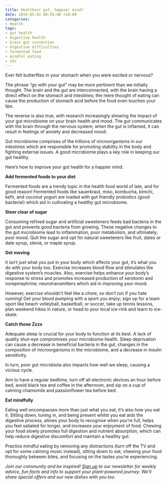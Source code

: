 ```yaml
---
title: Healthier gut, happier mind?
date: 2019-05-01 09:55:00 +10:00
categories:
- Health
tags:
- gut health
- digestive health
- brain gut connection
- digestive difficulties
- fermented food
- mindful eating
- ibs
---
```


Ever felt butterflies in your stomach when you were excited or nervous?

The phrase “go with your gut” may be more pertinent than we initially thought. The brain and the gut are interconnected, with the brain having a direct effect on the stomach and intestines; the mere thought of eating can cause the production of stomach acid before the food even touches your lips.

The reverse is also true, with research increasingly showing the impact of your gut microbiome on your brain health and mood. The gut communicates with the brain through the nervous system; when the gut is inflamed, it can result in feelings of anxiety and decreased mood.

Gut microbiome comprises of the trillions of microorganisms in our intestines which are responsible for promoting stability in the body and fighting external issues. A good microbiome plays a key role in keeping our gut healthy.

Here’s how to improve your gut health for a happier mind.

**Add fermented foods to your diet**

Fermented foods are a trendy topic in the health food world of late, and for good reason! Fermented foods like sauerkraut, miso, kombucha, kimchi, kefir, and coconut yogurt are loaded with gut friendly probiotics (good bacteria!) which aid in cultivating a healthy gut microbiome.

**Steer clear of sugar**

Consuming refined sugar and artificial sweeteners feeds bad bacteria in the gut and prevents good bacteria from growing. These negative changes to the gut microbiome lead to inflammation, poor metabolism, and ultimately; poor mood. Quit the sugar and opt for natural sweeteners like fruit, dates or date syrup, stevia, or maple syrup.

**Get moving**

It isn’t just what you put in your body which affects your gut, it’s what you do with your body too. Exercise increases blood flow and stimulates the digestive system’s muscles. Also, exercise helps enhance your body’s response to stress and promotes increased production of serotonin and norepinephrine; neurotransmitters which aid in improving your mood.

However, exercise shouldn’t feel like a chore, so don’t run if you hate running! Get your blood pumping with a sport you enjoy; sign up for a team sport like beach volleyball, basketball, or soccer, take up tennis lessons, plan weekend hikes in nature, or head to your local ice-rink and learn to ice-skate.

**Catch those Zzzs**

Adequate sleep is crucial for your body to function at its best. A lack of quality shut-eye compromises your microbiome health. Sleep deprivation can cause a decrease in beneficial bacteria in the gut, changes in the composition of microorganisms in the microbiome, and a decrease in insulin sensitivity.

In turn, poor gut microbiota also impacts how well we sleep, causing a vicious cycle.

Aim to have a regular bedtime, turn off all electronic devices an hour before bed, avoid black tea and coffee in the afternoon, and sip on a cup of calming chamomile and passionflower tea before bed.

**Eat mindfully**

Eating well encompasses more than just what you eat; it’s also how you eat it. Sitting down, tuning in, and being present whilst you eat aids the digestive process, allows your body to recognise when you’re full, helps you feel satiated for longer, and increases your enjoyment of food. Chewing your food slowly promotes full digestion and nutrient absorption, which can help reduce digestive discomfort and maintain a healthy gut.

Practice mindful eating by removing any distractions (turn off the TV and opt for some calming music instead), sitting down to eat, chewing your food thoroughly between bites, and focusing on the tastes you’re experiencing.

*Join our community and be inspired! [Sign up](https://www.soulara.com.au) to our newsletter for weekly advice, fun facts and info to support your plant-powered journey. We’ll share special offers and our new dishes with you too.*